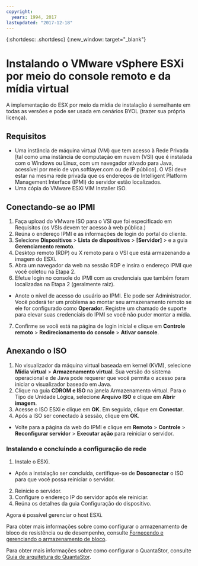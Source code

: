 ```yaml
---
copyright:
  years: 1994, 2017
lastupdated: "2017-12-18"
---
```


{:shortdesc: .shortdesc}
{:new_window: target="_blank"}

# Instalando o VMware vSphere ESXi por meio do console remoto e da mídia virtual

A implementação do ESX por meio da mídia de instalação é semelhante em todas as versões e pode ser usada em cenários BYOL (trazer sua própria licença).

## Requisitos
* Uma instância de máquina virtual (VM) que tem acesso à Rede Privada [tal como uma instância de computação em nuvem (VSI) que é instalada com o Windows ou Linux, com um navegador ativado para Java, acessível por meio de vpn.softlayer.com ou de IP público]. O VSI deve estar na mesma rede privada que os endereços de Intelligent Platform Management Interface (IPMI) do servidor estão localizados.
* Uma cópia do VMware ESXi VIM Installer ISO.

<!--## Steps -->

## Conectando-se ao IPMI
1. Faça upload do VMware ISO para o VSI que foi especificado em Requisitos (os VSIs devem ter acesso à web pública.)
2. Reúna o endereço IPMI e as informações de login do portal do cliente.
3. Selecione **Dispositivos** > **Lista de dispositivos** > **[Servidor]** > e a guia **Gerenciamento remoto**.
4. Desktop remoto (RDP) ou X remoto para o VSI que está armazenando a imagem do ESXi.
5. Abra um navegador da web na sessão RDP e insira o endereço IPMI que você coletou na Etapa 2.
6. Efetue login no console do IPMI com as credenciais que também foram localizadas na Etapa 2 (geralmente raiz).
* Anote o nível de acesso do usuário ao IPMI. Ele pode ser Administrador. Você poderá ter um problema ao montar seu armazenamento remoto se ele for configurado como **Operador**. Registre um chamado de suporte para elevar suas credenciais do IPMI se você não puder montar a mídia.
7. Confirme se você está na página de login inicial e clique em **Controle remoto** > **Redirecionamento do console** > **Ativar console**.

## Anexando o ISO
1. No visualizador da máquina virtual baseada em kernel (KVM), selecione **Mídia virtual** > **Armazenamento virtual**. Sua versão do sistema operacional e de Java pode requerer que você permita o acesso para iniciar o visualizador baseado em Java.
2. Clique na guia **CDROM e ISO** na janela Armazenamento virtual. Para o Tipo de Unidade Lógica, selecione **Arquivo ISO** e clique em **Abrir imagem**.
3. Acesse o ISO ESXi e clique em **OK**. Em seguida, clique em **Conectar**.
4. Após a ISO ser conectado à sessão, clique em **OK**.
* Volte para a página da web do IPMI e clique em **Remoto** > **Controle** > **Reconfigurar servidor** > **Executar ação** para reiniciar o servidor.

### Instalando e concluindo a configuração de rede
1. Instale o ESXi.
* Após a instalação ser concluída, certifique-se de **Desconectar** o ISO para que você possa reiniciar o servidor.
2. Reinicie o servidor.
3. Configure o endereço IP do servidor após ele reiniciar.
4. Reúna os detalhes da guia Configuração do dispositivo.

Agora é possível gerenciar o host ESXi.

Para obter mais informações sobre como configurar o armazenamento de bloco de resistência ou de desempenho, consulte [Fornecendo e gerenciando o armazenamento de bloco](/docs/infrastructure/BlockStorage/provisioning-block_storage.html).

Para obter mais informações sobre como configurar o QuantaStor, consulte [Guia de arquitetura do QuantaStor](architecture-guide-quantastor-vmwaresoftlayer.html).
